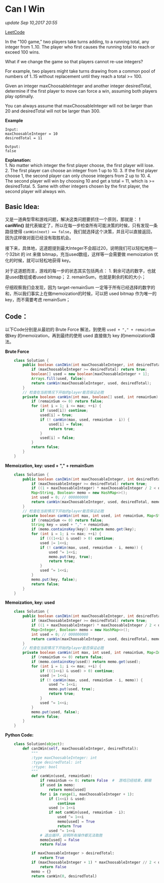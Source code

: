 # Can I Win

_update Sep 10,2017 20:55_

[LeetCode](https://leetcode.com/problems/can-i-win/description/)

In the "100 game," two players take turns adding, to a running total, any integer from 1..10. The player who first causes the running total to reach or exceed 100 wins.

What if we change the game so that players cannot re-use integers?

For example, two players might take turns drawing from a common pool of numbers of 1..15 without replacement until they reach a total >= 100.

Given an integer maxChoosableInteger and another integer desiredTotal, determine if the first player to move can force a win, assuming both players play optimally.

You can always assume that maxChoosableInteger will not be larger than 20 and desiredTotal will not be larger than 300.

**Example**

```
Input:
maxChoosableInteger = 10
desiredTotal = 11

Output:
false
```

**Explanation:**\
1\. No matter which integer the first player choose, the first player will lose. 2. The first player can choose an integer from 1 up to 10. 3. If the first player choose 1, the second player can only choose integers from 2 up to 10. 4. The second player will win by choosing 10 and get a total = 11, which is >= desiredTotal. 5. Same with other integers chosen by the first player, the second player will always win.

## Basic Idea:

又是一道典型零和游戏问题，解决这类问题要抓住一个原则，那就是：**！canWin()** 就代表输定了，所以在每一步检查所有可能决策的时候，只有发现一条路径使得 `canWin(next) == false`，我们就选择这个决策，并且可以直接返回，因为这样做对面已经没有取胜机会。

接下来，具体地，这道题提到最大Integer不会超过20，说明我们可以轻松地用一个32bit 的 int 来做 bitmap，充当used数组，这样等一会需要做 memoization 优化的时候，就可以轻松地获得 key。

对于这道题而言，游戏的每一步的状态其实包括两点： 1. 剩余可选的数字，也就是used数组或者used bitmap； 2. remainSum，也就是剩余的和的大小；

仔细观察我们会发现，因为 target-remainSum 一定等于所有已经选择的数字的和，所以我们事实上在做memoization的时候，可以把 used bitmap 作为唯一的key，而不需要考虑 remainSum；

## Code：

以下Code分别是从最初的 Brute Force 解法，到使用 `used + "," + remainSum` 做key 的memoization，再到最终的使用 used 直接做为 key 的memoization算法。

**Brute Force**

```java
    class Solution {
        public boolean canIWin(int maxChoosableInteger, int desiredTotal) {
            if (maxChoosableInteger >= desiredTotal) return true;
            boolean[] used = new boolean[maxChoosableInteger + 1];
            Arrays.fill(used, false);
            return canWin(maxChoosableInteger, used, desiredTotal);
        }
        // 检查在当前情况下开始的player能否保证必胜
        private boolean canWin(int max, boolean[] used, int remainSum) {
            if (remainSum <= 0) return false;
            for (int i = 1; i <= max; ++i) {
                if (used[i]) continue;
                used[i] = true;
                if (! canWin(max, used, remainSum - i)) {
                    used[i] = false;
                    return true;
                }
                used[i] = false;
            }
            return false;
        }
    }
```

**Memoization, key: used + "," + remainSum**

```java
    class Solution {
        public boolean canIWin(int maxChoosableInteger, int desiredTotal) {
            if (maxChoosableInteger >= desiredTotal) return true;
            if ((1 + maxChoosableInteger) * maxChoosableInteger / 2 < desiredTotal) return false;
            Map<String, Boolean> memo = new HashMap<>();
            int used = 0; // 000000000
            return canWin(maxChoosableInteger, used, desiredTotal, memo);
        }
        // 检查在当前情况下开始的player能否保证必胜
        private boolean canWin(int max, int used, int remainSum, Map<String, Boolean> memo) {
            if (remainSum <= 0) return false;
            String key = used + "," + remainSum;
            if (memo.containsKey(key)) return memo.get(key);
            for (int i = 1; i <= max; ++i) {
                if (((1<<i) & used) > 0) continue;
                used |= 1<<i;
                if (! canWin(max, used, remainSum - i, memo)) {
                    used ^= 1<<i;
                    memo.put(key, true);
                    return true;
                }
                used ^= 1<<i;
            }
            memo.put(key, false);
            return false;
        }
    }
```

**Memoization, key: used**

```java
    class Solution {
        public boolean canIWin(int maxChoosableInteger, int desiredTotal) {
            if (maxChoosableInteger >= desiredTotal) return true;
            if ((1 + maxChoosableInteger) * maxChoosableInteger / 2 < desiredTotal) return false;
            Map<Integer, Boolean> memo = new HashMap<>();
            int used = 0; // 000000000
            return canWin(maxChoosableInteger, used, desiredTotal, memo);
        }
        // 检查在当前情况下开始的player能否保证必胜
        private boolean canWin(int max, int used, int remainSum, Map<Integer, Boolean> memo) {
            if (remainSum <= 0) return false;
            if (memo.containsKey(used)) return memo.get(used);
            for (int i = 1; i <= max; ++i) {
                if (((1<<i) & used) > 0) continue;
                used |= 1<<i;
                if (! canWin(max, used, remainSum - i, memo)) {
                    used ^= 1<<i;
                    memo.put(used, true);
                    return true;
                }
                used ^= 1<<i;
            }
            memo.put(used, false);
            return false;
        }
    }
```

**Python Code:**

```python
    class Solution(object):
        def canIWin(self, maxChoosableInteger, desiredTotal):
            """
            :type maxChoosableInteger: int
            :type desiredTotal: int
            :rtype: bool
            """
            def canWin(used, remainSum):
                if remainSum <= 0: return False  #  游戏已经结束，躺输
                if used in memo:
                    return memo[used]
                for i in range(1, maxChoosableInteger + 1):
                    if (1<<i) & used:
                        continue
                    used |= 1<<i
                    if not canWin(used, remainSum - i):
                        used ^= 1<<i
                        memo[used] = True
                        return True
                    used ^= 1<<i
                # 退出循环，说明所有操作都无法取胜
                memo[used] = False
                return False

            if maxChoosableInteger > desiredTotal:
                return True
            if (maxChoosableInteger + 1) * maxChoosableInteger // 2 < desiredTotal:
                return False
            memo = {}
            return canWin(0, desiredTotal)
```
